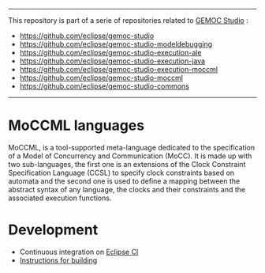 -------------
This repository is part of a serie of repositories related to [GEMOC Studio](http://eclipse.org/gemoc) :
- https://github.com/eclipse/gemoc-studio
- https://github.com/eclipse/gemoc-studio-modeldebugging
- https://github.com/eclipse/gemoc-studio-execution-ale
- https://github.com/eclipse/gemoc-studio-execution-java
- https://github.com/eclipse/gemoc-studio-execution-moccml
- https://github.com/eclipse/gemoc-studio-moccml
- https://github.com/eclipse/gemoc-studio-commons
-------------



MoCCML languages
====================

MoCCML, is a tool-supported meta-language dedicated to the specification of a Model of Concurrency and Communication (MoCC). 
It is made up with two sub-languages, the first one is an extensions of the Clock Constraint Specification Language (CCSL) to 
specify clock constraints based on automata and the second one is used to define a mapping between the abstract syntax of any 
language, the clocks and their constraints and the associated execution functions. 

# Development
- Continuous integration on [Eclipse CI](https://ci.eclipse.org/gemoc/job/gemoc-studio/)
- [Instructions for building](https://github.com/eclipse/gemoc-studio/tree/master/dev_support/full_compilation)
